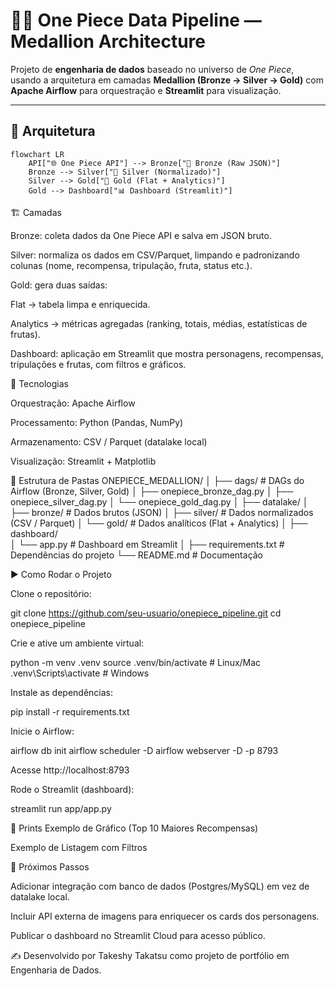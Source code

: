 # 🏴‍☠️ One Piece Data Pipeline — Medallion Architecture

Projeto de **engenharia de dados** baseado no universo de *One Piece*, usando a arquitetura em camadas **Medallion (Bronze → Silver → Gold)** com **Apache Airflow** para orquestração e **Streamlit** para visualização.

---

## 📂 Arquitetura

```mermaid
flowchart LR
    API["🌐 One Piece API"] --> Bronze["🥉 Bronze (Raw JSON)"]
    Bronze --> Silver["🥈 Silver (Normalizado)"]
    Silver --> Gold["🥇 Gold (Flat + Analytics)"]
    Gold --> Dashboard["📊 Dashboard (Streamlit)"]
```

🏗️ Camadas

Bronze: coleta dados da One Piece API
 e salva em JSON bruto.

Silver: normaliza os dados em CSV/Parquet, limpando e padronizando colunas (nome, recompensa, tripulação, fruta, status etc.).

Gold: gera duas saídas:

Flat → tabela limpa e enriquecida.

Analytics → métricas agregadas (ranking, totais, médias, estatísticas de frutas).

Dashboard: aplicação em Streamlit que mostra personagens, recompensas, tripulações e frutas, com filtros e gráficos.

🚀 Tecnologias

Orquestração: Apache Airflow

Processamento: Python (Pandas, NumPy)

Armazenamento: CSV / Parquet (datalake local)

Visualização: Streamlit + Matplotlib

📂 Estrutura de Pastas
ONEPIECE_MEDALLION/
│
├── dags/                     # DAGs do Airflow (Bronze, Silver, Gold)
│   ├── onepiece_bronze_dag.py
│   ├── onepiece_silver_dag.py
│   └── onepiece_gold_dag.py
│
├── datalake/
│   ├── bronze/               # Dados brutos (JSON)
│   ├── silver/               # Dados normalizados (CSV / Parquet)
│   └── gold/                 # Dados analíticos (Flat + Analytics)
│
├── dashboard/                      
│   └── app.py                # Dashboard em Streamlit
│
├── requirements.txt          # Dependências do projeto
└── README.md                 # Documentação

▶️ Como Rodar o Projeto

Clone o repositório:

git clone https://github.com/seu-usuario/onepiece_pipeline.git
cd onepiece_pipeline


Crie e ative um ambiente virtual:

python -m venv .venv
source .venv/bin/activate   # Linux/Mac
.venv\Scripts\activate      # Windows


Instale as dependências:

pip install -r requirements.txt


Inicie o Airflow:

airflow db init
airflow scheduler -D
airflow webserver -D -p 8793


Acesse http://localhost:8793

Rode o Streamlit (dashboard):

streamlit run app/app.py

📸 Prints
Exemplo de Gráfico (Top 10 Maiores Recompensas)

Exemplo de Listagem com Filtros

📌 Próximos Passos

Adicionar integração com banco de dados (Postgres/MySQL) em vez de datalake local.

Incluir API externa de imagens para enriquecer os cards dos personagens.

Publicar o dashboard no Streamlit Cloud para acesso público.

✍️ Desenvolvido por Takeshy Takatsu como projeto de portfólio em Engenharia de Dados.
